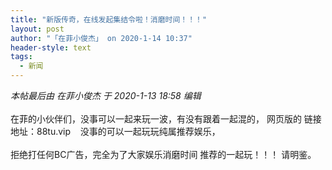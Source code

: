 ```yaml
---
title: "新版传奇，在线发起集结令啦！消磨时间！！！"
layout: post
author: "「在菲小俊杰」 on 2020-1-14 10:37"
header-style: text
tags:
  - 新闻
---
```


<head></head>
<body>
 <i class="pstatus"> 本帖最后由 在菲小俊杰 于 2020-1-13 18:58 编辑 </i>
 <br> 
 <br> 在菲的小伙伴们，没事可以一起来玩一波，有没有跟着一起混的， 网页版的 链接地址：88tu.vip&nbsp; &nbsp; 没事的可以一起玩玩纯属推荐娱乐，
 <br> 
 <br> 拒绝打任何BC广告，完全为了大家娱乐消磨时间 推荐的一起玩！！！ 请明鉴。
 <br>
</body>


